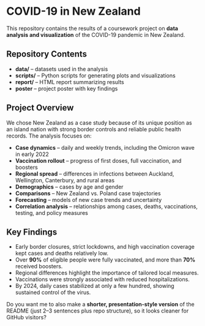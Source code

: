 # COVID-19 in New Zealand

This repository contains the results of a coursework project on **data analysis and visualization** of the COVID-19 pandemic in New Zealand.

## Repository Contents

* **data/** – datasets used in the analysis
* **scripts/** – Python scripts for generating plots and visualizations
* **report/** – HTML report summarizing results
* **poster** – project poster with key findings

## Project Overview

We chose New Zealand as a case study because of its unique position as an island nation with strong border controls and reliable public health records. The analysis focuses on:

* **Case dynamics** – daily and weekly trends, including the Omicron wave in early 2022
* **Vaccination rollout** – progress of first doses, full vaccination, and boosters
* **Regional spread** – differences in infections between Auckland, Wellington, Canterbury, and rural areas
* **Demographics** – cases by age and gender
* **Comparisons** – New Zealand vs. Poland case trajectories
* **Forecasting** – models of new case trends and uncertainty
* **Correlation analysis** – relationships among cases, deaths, vaccinations, testing, and policy measures

## Key Findings

* Early border closures, strict lockdowns, and high vaccination coverage kept cases and deaths relatively low.
* Over **90%** of eligible people were fully vaccinated, and more than **70%** received boosters.
* Regional differences highlight the importance of tailored local measures.
* Vaccinations were strongly associated with reduced hospitalizations.
* By 2024, daily cases stabilized at only a few hundred, showing sustained control of the virus.

Do you want me to also make a **shorter, presentation-style version** of the README (just 2–3 sentences plus repo structure), so it looks cleaner for GitHub visitors?
